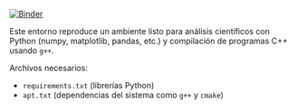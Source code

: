 [![Binder](https://mybinder.org/badge_logo.svg)](https://mybinder.org/v2/gh/johhanz099/MOyA/main?urlpath=lab)

Este entorno reproduce un ambiente listo para análisis científicos con Python (numpy, matplotlib, pandas, etc.) y compilación de programas C++ usando `g++`.

Archivos necesarios:
- `requirements.txt` (librerías Python)
- `apt.txt` (dependencias del sistema como `g++` y `cmake`)
